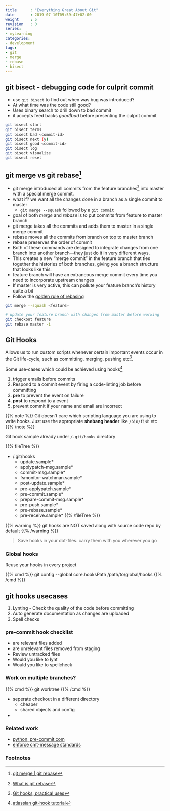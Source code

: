 ```yaml
---
title      : "Everything Great About Git"
date       : 2019-07-10T09:59:47+02:00
weight     : 5
revision   : 0
series:
- myLearning
categories: 
- development
tags:
- git
- merge
- rebase
- bisect
---
```


## git bisect - debugging code for culprit commit

* use `git bisect` to find out when was bug was introduced?
* At what time was the code still good?
* Uses binary search to drill down to bad commit
* it accepts feed backs *good|bad* before presenting the culprit commit

```bash
git bisect start
git bisect terms
git bisect bad <commit-id>
git bisect next (y)
git bisect good <commit-id>
git bisect log
git bisect visualize
git bisect reset 
```

## git merge vs git rebase[^3]

* git merge introduced all commits from the feature branches[^4] into master with a special merge commit.
* what if? we want all the changes done in a branch as a single commit to master
  * `git merge --squash` followed by a `git commit`
* goal of both *merge* and *rebase* is to put commits from feature to master branch
* git merge takes all the commits and adds them to master in a single merge commit
* rebase moves all the commits from branch on top to master branch
* rebase preserves the order of commit
* Both of these commands are designed to integrate changes from one branch into another branch—they just do it in very different ways.
* This creates a new “merge commit” in the feature branch that ties together the histories of both branches, giving you a branch structure that looks like this:
* feature branch will have an extraneous merge commit every time you need to incorporate upstream changes
* If master is very active, this can pollute your feature branch’s history quite a bit
* Follow the [golden rule of rebasing](https://www.atlassian.com/git/tutorials/merging-vs-rebasing#the-golden-rule-of-rebasing)

```bash
git merge --squash <feature>

# update your feature branch with changes from master before working
git checkout feature
git rebase master -i
```


## Git Hooks

Allows us to run custom scripts whenever certain important events occur in the Git
life-cycle, such as committing, merging, pushing etc[^1].

Some use-cases which could be achieved using hooks[^2]

1. trigger emails before commits
2. Respond to a commit event by firing a code-linting job before committing
3. **pre** to prevent the event on failure
4. **post** to respond to a event
5. prevent commit if your name and email are incorrect

{{% note %}}
    Git doesn't care which scripting language you are using to write hooks.
    Just use the appropriate **shebang header** like `/bin/fish` etc
{{% /note %}}

Git hook sample already under `/.git/hooks` directory

{{% fileTree %}}
* /.git/hooks
  * update.sample*
  * applypatch-msg.sample*
  * commit-msg.sample*
  * fsmonitor-watchman.sample*
  * post-update.sample*
  * pre-applypatch.sample*
  * pre-commit.sample*
  * prepare-commit-msg.sample*
  * pre-push.sample*
  * pre-rebase.sample*
  * pre-receive.sample*
{{% /fileTree %}}

{{% warning %}}
    git hooks are NOT saved along with source code repo by default
{{% /warning %}}

> Save hooks in your dot-files. carry them with you wherever you go

### Global hooks

Reuse your hooks in every project

{{% cmd %}}
    git config --global core.hooksPath /path/to/global/hooks
{{% /cmd %}}

## git hooks usecases

1. Lynting - Check the quality of the code before committing
2. Auto generate documentation as changes are uploaded
3. Spell checks

### pre-commit hook checklist

- are relevant files added
- are unrelevant files removed from staging
- Review untracked files
- Would you like to lynt
- Would you like to spellcheck

### Work on multiple branches?

{{% cmd %}}
    git worktree
{{% /cmd %}}

* seperate checkout in a different directory
  * cheaper
  * shared objects and config
* 
### Related work

* [python, pre-commit.com](https://pre-commit.com/)
* [enforce cmt-message standards](https://github.com/Krakakanok/Conventional-Commits-Git-Hook/blob/master/commit-msg)

### Footnotes

[^1]: [Git hooks, practical uses](https://www.tygertec.com/git-hooks-practical-uses-windows/)
[^2]: [atlassian git-hook tutorial](https://www.atlassian.com/git/tutorials/git-hooks)
[^3]: [git merge | git rebase](https://hackernoon.com/git-merge-vs-rebase-whats-the-diff-76413c117333)
[^4]: [What is git rebase](https://gist.github.com/leesmith/8441773)